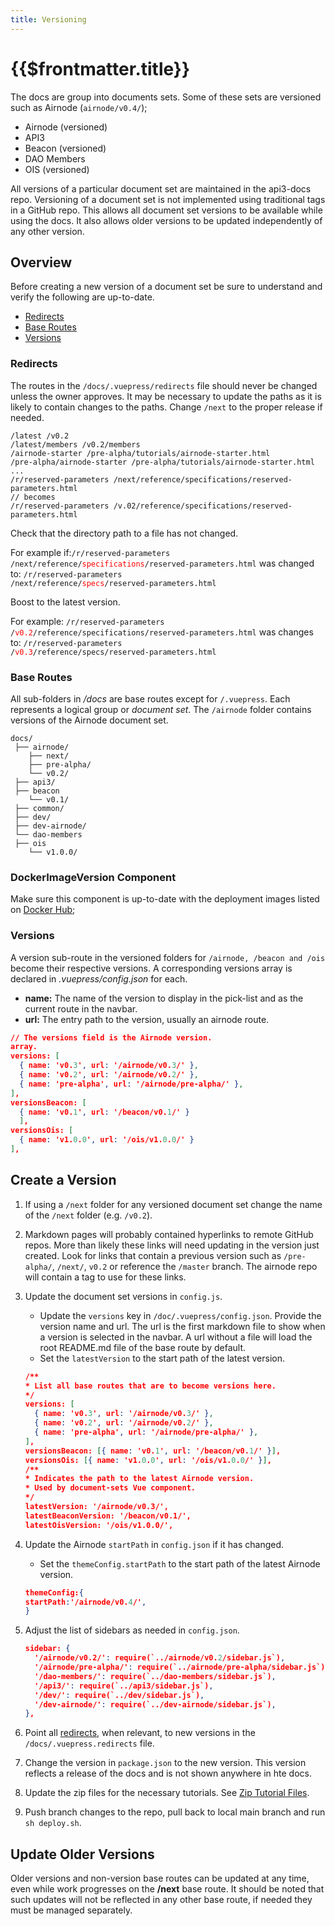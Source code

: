 ```yaml
---
title: Versioning
---
```


# {{$frontmatter.title}}

<TocHeader />
<TOC class="table-of-contents" :include-level="[2,3]" />

The docs are group into documents sets. Some of these sets are versioned such as
Airnode (`airnode/v0.4/`);

- Airnode (versioned)
- API3
- Beacon (versioned)
- DAO Members
- OIS (versioned)

All versions of a particular document set are maintained in the api3-docs repo.
Versioning of a document set is not implemented using traditional tags in a
GitHub repo. This allows all document set versions to be available while using
the docs. It also allows older versions to be updated independently of any other
version.

## Overview

Before creating a new version of a document set be sure to understand and verify
the following are up-to-date.

- [Redirects](./versioning.md#redirects)
- [Base Routes](./versioning.md#base-routes)
- [Versions](./versioning.md#versions)

### Redirects

The routes in the `/docs/.vuepress/redirects` file should never be changed
unless the owner approves. It may be necessary to update the paths as it is
likely to contain changes to the paths. Change `/next` to the proper release if
needed.

```{6-8}
/latest /v0.2
/latest/members /v0.2/members
/airnode-starter /pre-alpha/tutorials/airnode-starter.html
/pre-alpha/airnode-starter /pre-alpha/tutorials/airnode-starter.html
...
/r/reserved-parameters /next/reference/specifications/reserved-parameters.html
// becomes
/r/reserved-parameters /v.02/reference/specifications/reserved-parameters.html
```

Check that the directory path to a file has not changed.

For example if:<code>/r/reserved-parameters
/next/reference/<span style="color:red;">specifications</span>/reserved-parameters.html</code>
was changed to: <code>/r/reserved-parameters
/next/reference/<span style="color:red;">specs</span>/reserved-parameters.html</code>

Boost to the latest version.

For example: <code>/r/reserved-parameters
/<span style="color:red;">v0.2</span>/reference/specifications/reserved-parameters.html</code>
was changes to: <code>/r/reserved-parameters
/<span style="color:red;">v0.3</span>/reference/specs/reserved-parameters.html</code>

### Base Routes

All sub-folders in _/docs_ are base routes except for `/.vuepress`. Each
represents a logical group or _document set_. The `/airnode` folder contains
versions of the Airnode document set.

```text
docs/
 ├── airnode/
    ├── next/
    ├── pre-alpha/
    └── v0.2/
 ├── api3/
 ├── beacon
    └── v0.1/
 ├── common/
 ├── dev/
 ├── dev-airnode/
 └── dao-members
 ├── ois
    └── v1.0.0/
```

### DockerImageVersion Component

Make sure this component is up-to-date with the deployment images listed on
[Docker Hub](https://hub.docker.com/u/api3);

### Versions

A version sub-route in the versioned folders for `/airnode, /beacon and /ois`
become their respective versions. A corresponding versions array is declared in
_.vuepress/config.json_ for each.

- **name:** The name of the version to display in the pick-list and as the
  current route in the navbar.
- **url:** The entry path to the version, usually an airnode route.

```json
// The versions field is the Airnode version.
array.
versions: [
  { name: 'v0.3', url: '/airnode/v0.3/' },
  { name: 'v0.2', url: '/airnode/v0.2/' },
  { name: 'pre-alpha', url: '/airnode/pre-alpha/' },
],
versionsBeacon: [
  { name: 'v0.1', url: '/beacon/v0.1/' }
  ],
versionsOis: [
  { name: 'v1.0.0', url: '/ois/v1.0.0/' }
],
```

## Create a Version

1. If using a `/next` folder for any versioned document set change the name of
   the `/next` folder (e.g. `/v0.2`).

2. Markdown pages will probably contained hyperlinks to remote GitHub repos.
   More than likely these links will need updating in the version just created.
   Look for links that contain a previous version such as `/pre-alpha/`,
   `/next/`, `v0.2` or reference the `/master` branch. The airnode repo will
   contain a tag to use for these links.

3. Update the document set versions in `config.js`.

   - Update the `versions` key in `/doc/.vuepress/config.json`. Provide the
     version name and url. The url is the first markdown file to show when a
     version is selected in the navbar. A url without a file will load the root
     README.md file of the base route by default.
   - Set the `latestVersion` to the start path of the latest version.

   ```json
   /**
   * List all base routes that are to become versions here.
   */
   versions: [
     { name: 'v0.3', url: '/airnode/v0.3/' },
     { name: 'v0.2', url: '/airnode/v0.2/' },
     { name: 'pre-alpha', url: '/airnode/pre-alpha/' },
   ],
   versionsBeacon: [{ name: 'v0.1', url: '/beacon/v0.1/' }],
   versionsOis: [{ name: 'v1.0.0', url: '/ois/v1.0.0/' }],
   /**
   * Indicates the path to the latest Airnode version.
   * Used by document-sets Vue component.
   */
   latestVersion: '/airnode/v0.3/',
   latestBeaconVersion: '/beacon/v0.1/',
   latestOisVersion: '/ois/v1.0.0/',
   ```

4. Update the Airnode `startPath` in `config.json` if it has changed.

   - Set the `themeConfig.startPath` to the start path of the latest Airnode
     version.

   ```json
   themeConfig:{
   startPath:'/airnode/v0.4/',
   }
   ```

5. Adjust the list of sidebars as needed in `config.json`.

   ```json
   sidebar: {
     '/airnode/v0.2/': require(`../airnode/v0.2/sidebar.js`),
     '/airnode/pre-alpha/': require(`../airnode/pre-alpha/sidebar.js`),
     '/dao-members/': require(`../dao-members/sidebar.js`),
     '/api3/': require(`../api3/sidebar.js`),
     '/dev/': require(`../dev/sidebar.js`),
     '/dev-airnode/': require(`../dev-airnode/sidebar.js`),
   },
   ```

6. Point all [redirects](versioning.md#redirects), when relevant, to new
   versions in the `/docs/.vuepress.redirects` file.

7. Change the version in `package.json` to the new version. This version
   reflects a release of the docs and is not shown anywhere in hte docs.

8. Update the zip files for the necessary tutorials. See
   [Zip Tutorial Files](./zip-files.md).

9. Push branch changes to the repo, pull back to local main branch and run
   `sh deploy.sh`.

## Update Older Versions

Older versions and non-version base routes can be updated at any time, even
while work progresses on the **/next** base route. It should be noted that such
updates will not be reflected in any other base route, if needed they must be
managed separately.
